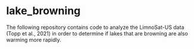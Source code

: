 # lake_browning
The following repository contains code to analyze the LimnoSat-US data (Topp et al., 2021) in order to determine if lakes that are browning are also warming more rapidly. 

